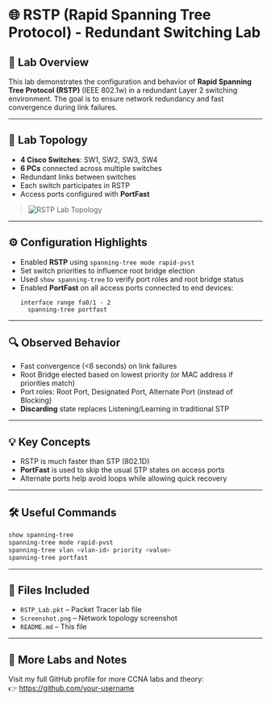 
# 🌐 RSTP (Rapid Spanning Tree Protocol) - Redundant Switching Lab

## 📘 Lab Overview
This lab demonstrates the configuration and behavior of **Rapid Spanning Tree Protocol (RSTP)** (IEEE 802.1w) in a redundant Layer 2 switching environment. The goal is to ensure network redundancy and fast convergence during link failures.

---

## 🧪 Lab Topology
- **4 Cisco Switches**: SW1, SW2, SW3, SW4
- **6 PCs** connected across multiple switches
- Redundant links between switches
- Each switch participates in RSTP
- Access ports configured with **PortFast**

> ![RSTP Lab Topology](Screenshot.png)

---

## ⚙️ Configuration Highlights
- Enabled **RSTP** using `spanning-tree mode rapid-pvst`
- Set switch priorities to influence root bridge election
- Used `show spanning-tree` to verify port roles and root bridge status
- Enabled **PortFast** on all access ports connected to end devices:
  ```
  interface range fa0/1 - 2
    spanning-tree portfast
  ```

---

## 🔍 Observed Behavior
- Fast convergence (<6 seconds) on link failures
- Root Bridge elected based on lowest priority (or MAC address if priorities match)
- Port roles: Root Port, Designated Port, Alternate Port (instead of Blocking)
- **Discarding** state replaces Listening/Learning in traditional STP

---

## 💡 Key Concepts
- RSTP is much faster than STP (802.1D)
- **PortFast** is used to skip the usual STP states on access ports
- Alternate ports help avoid loops while allowing quick recovery

---

## 🛠️ Useful Commands
```bash
show spanning-tree
spanning-tree mode rapid-pvst
spanning-tree vlan <vlan-id> priority <value>
spanning-tree portfast
```

---

## 📂 Files Included
- `RSTP_Lab.pkt` – Packet Tracer lab file
- `Screenshot.png` – Network topology screenshot
- `README.md` – This file

---

## 🔗 More Labs and Notes
Visit my full GitHub profile for more CCNA labs and theory:  
👉 https://github.com/your-username
